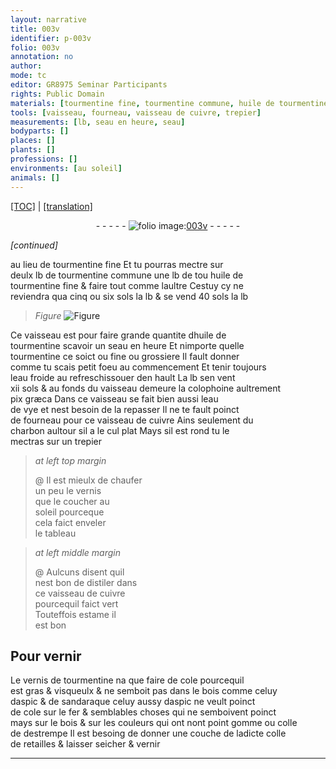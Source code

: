 ```yaml
---
layout: narrative
title: 003v
identifier: p-003v
folio: 003v
annotation: no
author:
mode: tc
editor: GR8975 Seminar Participants
rights: Public Domain
materials: [tourmentine fine, tourmentine commune, huile de tourmentine fine, huile de tourmentine, tourmentine ce soict ou fine ou grossiere, eau froide, colophoine, pix græca, eau de vye, cuivre, charbon, vernis, estame, vernis de tourmentine, cole, bois, aspic, sandaraque, fer, gomme, colle de destrempe, colle de retailles]
tools: [vaisseau, fourneau, vaisseau de cuivre, trepier]
measurements: [lb, seau en heure, seau]
bodyparts: []
places: []
plants: []
professions: []
environments: [au soleil]
animals: []
---
```


<p><a href="{{ site.baseurl }}/diplomatic/">[TOC]</a> | <a href="{{ site.baseurl }}/texts/p-003v_tl/" target="_blank">[translation]</a></p><div class="folio" align="center">- - - - - <a href="http://gallica.bnf.fr/ark:/12148/btv1b10500001g/f12.image" target="_blank"><img src="https://cu-mkp.github.io/2017-workshop-edition/assets/photo-icon.png" alt="folio image: " style="display:inline-block; margin-bottom:-3px;"/>003v</a> - - - - - </div>  
 
*[continued]*
  
au lieu de <span class="m">tourmentine fine</span> Et tu pourras mectre sur<br/> deulx <span class="ms">lb</span> de <span class="m">tourmentine commune</span> une <span class="ms">lb</span> de <span class="del">tou</span> <span class="m">huile de<br/> tourmentine fine</span> & faire tout comme laultre Cestuy cy ne<br/> reviendra qua cinq ou six <span class="cn">sols</span> la <span class="ms">lb</span> & se vend 40 <span class="cn">sols</span> la <span class="ms">lb</span>
 
> *Figure*
> <a href="https://drive.google.com/open?id=0B9-oNrvWdlO5ZUY4SkZBblA5MjA" target="_blank"><img src="https://cu-mkp.github.io/GR8975-edition/assets/photo-icon.png" alt="Figure" style="display:inline-block; margin-bottom:-3px;"/></a>
 
Ce <span class="tl">vaisseau</span> est pour faire grande quantite d<span class="m">huile de<br/> tourmentine</span> scavoir un <span class="ms"><span class="ms">seau</span> <span class="tmp">en heure</span></span> Et nimporte quelle<br/> <span class="m">tourmentine ce soict ou fine ou grossiere</span> Il fault donner<br/> comme tu scais petit foeu au commencement Et tenir toujours<br/> l<span class="m">eau froide</span> au refreschissouer den hault La <span class="ms">lb</span> sen vent<br/> xii <span class="cn">sols</span> & au fonds du <span class="tl">vaisseau</span> demeure la <span class="m">colophoine</span> aultrement<br/> <span class="m">pix græca</span> Dans ce <span class="tl">vaisseau</span> se fait bien aussi l<span class="m">eau<br/> de vye</span> et nest besoin de la repasser Il ne te fault poinct<br/> de <span class="tl">fourneau</span> pour ce <span class="tl">vaisseau de <span class="m">cuivre</span></span> Ains seulement du<br/> <span class="m">charbon</span> aultour sil a le cul plat Mays sil est rond tu le<br/> mectras sur un <span class="tl">trepier</span>
 
> *at left top margin*
> 
> 
>   @ Il est mieulx de chaufer<br/> un peu le <span class="m">vernis</span><br/> que le coucher <span class="env">au<br/> soleil</span> pourceque<br/> cela faict enveler <br/> le tableau
 
> *at left middle margin*
> 
> 
>   @ Aulcuns disent quil<br/> nest bon de distiler dans<br/> ce <span class="tl">vaisseau de <span class="m">cuivre</span></span><br/> pourcequil faict vert<br/> Touteffois <span class="m">estame</span> il<br/> est bon
 
 
  

## Pour vernir

 
Le <span class="m">vernis de tourmentine</span> na que faire de <span class="m">cole</span> pourcequil<br/> est gras & visqueulx & ne semboit pas dans le <span class="m">bois</span> comme celuy<br/> d<span class="m">aspic</span> & de <span class="m">sandaraque</span> celuy aussy d<span class="m">aspic</span> ne veult poinct<br/> de <span class="m">cole</span> sur le <span class="m">fer</span> & semblables choses qui ne semboivent poinct<br/> mays sur le <span class="m">bois</span> & sur les couleurs qui <span class="del">ont</span> <span class="add">nont point</span> <span class="m">gomme</span> ou <span class="m">colle<br/> de destrempe</span> Il est besoing de donner une couche de ladicte <span class="m">colle<br/> de retailles</span> & laisser seicher & vernir
 
 ________________